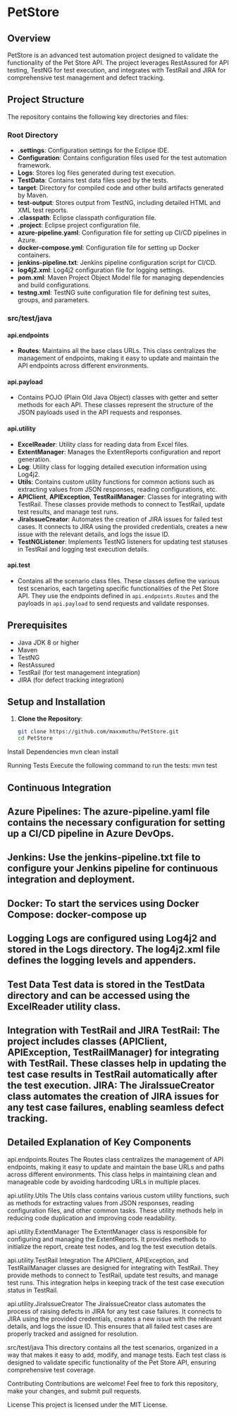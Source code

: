 # PetStore

## Overview
PetStore is an advanced test automation project designed to validate the functionality of the Pet Store API. The project leverages RestAssured for API testing, TestNG for test execution, and integrates with TestRail and JIRA for comprehensive test management and defect tracking.

## Project Structure
The repository contains the following key directories and files:

### Root Directory
- **.settings**: Configuration settings for the Eclipse IDE.
- **Configuration**: Contains configuration files used for the test automation framework.
- **Logs**: Stores log files generated during test execution.
- **TestData**: Contains test data files used by the tests.
- **target**: Directory for compiled code and other build artifacts generated by Maven.
- **test-output**: Stores output from TestNG, including detailed HTML and XML test reports.
- **.classpath**: Eclipse classpath configuration file.
- **.project**: Eclipse project configuration file.
- **azure-pipeline.yaml**: Configuration file for setting up CI/CD pipelines in Azure.
- **docker-compose.yml**: Configuration file for setting up Docker containers.
- **jenkins-pipeline.txt**: Jenkins pipeline configuration script for CI/CD.
- **log4j2.xml**: Log4j2 configuration file for logging settings.
- **pom.xml**: Maven Project Object Model file for managing dependencies and build configurations.
- **testng.xml**: TestNG suite configuration file for defining test suites, groups, and parameters.

### src/test/java
#### api.endpoints
- **Routes**: Maintains all the base class URLs. This class centralizes the management of endpoints, making it easy to update and maintain the API endpoints across different environments.

#### api.payload
- Contains POJO (Plain Old Java Object) classes with getter and setter methods for each API. These classes represent the structure of the JSON payloads used in the API requests and responses.

#### api.utility
- **ExcelReader**: Utility class for reading data from Excel files.
- **ExtentManager**: Manages the ExtentReports configuration and report generation.
- **Log**: Utility class for logging detailed execution information using Log4j2.
- **Utils**: Contains custom utility functions for common actions such as extracting values from JSON responses, reading configurations, etc.
- **APIClient**, **APIException**, **TestRailManager**: Classes for integrating with TestRail. These classes provide methods to connect to TestRail, update test results, and manage test runs.
- **JiraIssueCreator**: Automates the creation of JIRA issues for failed test cases. It connects to JIRA using the provided credentials, creates a new issue with the relevant details, and logs the issue ID.
- **TestNGListener**: Implements TestNG listeners for updating test statuses in TestRail and logging test execution details.

#### api.test
- Contains all the scenario class files. These classes define the various test scenarios, each targeting specific functionalities of the Pet Store API. They use the endpoints defined in `api.endpoints.Routes` and the payloads in `api.payload` to send requests and validate responses.

## Prerequisites
- Java JDK 8 or higher
- Maven
- TestNG
- RestAssured
- TestRail (for test management integration)
- JIRA (for defect tracking integration)

## Setup and Installation

1. **Clone the Repository**:
   ```sh
   git clone https://github.com/maxxmuthu/PetStore.git
   cd PetStore
   
Install Dependencies mvn clean install

Running Tests Execute the following command to run the tests: 
mvn test

## Continuous Integration
## Azure Pipelines: The azure-pipeline.yaml file contains the necessary configuration for setting up a CI/CD pipeline in Azure DevOps.

## Jenkins: Use the jenkins-pipeline.txt file to configure your Jenkins pipeline for continuous integration and deployment.

## Docker: To start the services using Docker Compose: docker-compose up

## Logging Logs are configured using Log4j2 and stored in the Logs directory. The log4j2.xml file defines the logging levels and appenders.

## Test Data Test data is stored in the TestData directory and can be accessed using the ExcelReader utility class.

## Integration with TestRail and JIRA TestRail: The project includes classes (APIClient, APIException, TestRailManager) for integrating with TestRail. These classes help in updating the test case results in TestRail automatically after the test execution. JIRA: The JiraIssueCreator class automates the creation of JIRA issues for any test case failures, enabling seamless defect tracking.

## Detailed Explanation of Key Components
api.endpoints.Routes
The Routes class centralizes the management of API endpoints, making it easy to update and maintain the base URLs and paths across different environments. This class helps in maintaining clean and manageable code by avoiding hardcoding URLs in multiple places.

api.utility.Utils
The Utils class contains various custom utility functions, such as methods for extracting values from JSON responses, reading configuration files, and other common tasks. These utility methods help in reducing code duplication and improving code readability.

api.utility.ExtentManager
The ExtentManager class is responsible for configuring and managing the ExtentReports. It provides methods to initialize the report, create test nodes, and log the test execution details.

api.utility.TestRail Integration
The APIClient, APIException, and TestRailManager classes are designed for integrating with TestRail. They provide methods to connect to TestRail, update test results, and manage test runs. This integration helps in keeping track of the test case execution status in TestRail.

api.utility.JiraIssueCreator
The JiraIssueCreator class automates the process of raising defects in JIRA for any test case failures. It connects to JIRA using the provided credentials, creates a new issue with the relevant details, and logs the issue ID. This ensures that all failed test cases are properly tracked and assigned for resolution.

src/test/java
This directory contains all the test scenarios, organized in a way that makes it easy to add, modify, and manage tests. Each test class is designed to validate specific functionality of the Pet Store API, ensuring comprehensive test coverage.

Contributing
Contributions are welcome! Feel free to fork this repository, make your changes, and submit pull requests.

License
This project is licensed under the MIT License.
